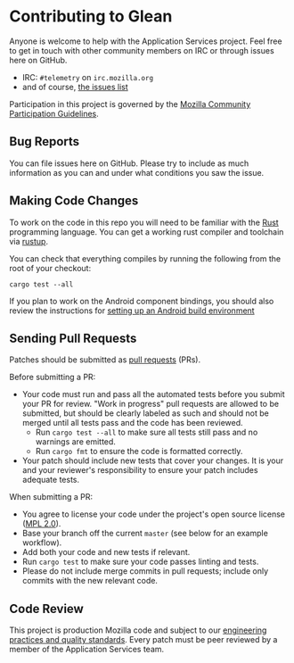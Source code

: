 # Contributing to Glean

Anyone is welcome to help with the Application Services project. Feel free to get in touch with other community members on IRC
or through issues here on GitHub.

- IRC: `#telemetry` on `irc.mozilla.org`
- and of course, [the issues list](https://github.com/mozilla/glean/issues)

Participation in this project is governed by the
[Mozilla Community Participation Guidelines](https://www.mozilla.org/en-US/about/governance/policies/participation/).

## Bug Reports ##

You can file issues here on GitHub. Please try to include as much information as you can and under what conditions
you saw the issue.

## Making Code Changes ##

To work on the code in this repo you will need to be familiar with
the [Rust](https://www.rust-lang.org/) programming language.
You can get a working rust compiler and toolchain via [rustup](https://rustup.rs/).

You can check that everything compiles by running the following from the
root of your checkout:

```
cargo test --all
```

If you plan to work on the Android component bindings, you should also review
the instructions for [setting up an Android build environment](https://github.com/mozilla/glean/blob/master/docs/dev/setup-android-build-environment.md)

## Sending Pull Requests ##

Patches should be submitted as [pull requests](https://help.github.com/articles/about-pull-requests/) (PRs).

Before submitting a PR:
- Your code must run and pass all the automated tests before you submit your PR for review. "Work in progress" pull requests are allowed to be submitted, but should be clearly labeled as such and should not be merged until all tests pass and the code has been reviewed.
  - Run `cargo test --all` to make sure all tests still pass and no warnings are emitted.
  - Run `cargo fmt` to ensure the code is formatted correctly.
- Your patch should include new tests that cover your changes. It is your and your reviewer's responsibility to ensure your patch includes adequate tests.

When submitting a PR:
- You agree to license your code under the project's open source license ([MPL 2.0](/LICENSE)).
- Base your branch off the current `master` (see below for an example workflow).
- Add both your code and new tests if relevant.
- Run `cargo test` to make sure your code passes linting and tests.
- Please do not include merge commits in pull requests; include only commits with the new relevant code.

## Code Review ##

This project is production Mozilla code and subject to our [engineering practices and quality standards](https://developer.mozilla.org/en-US/docs/Mozilla/Developer_guide/Committing_Rules_and_Responsibilities). Every patch must be peer reviewed by a member of the Application Services team.
